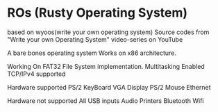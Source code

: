 # ROs (Rusty Operating System)
based on wyoos(write your own operating system)
Source codes from "Write your own Operating System" video-series on YouTube

A bare bones operating system
Works on x86 architecture.

Working On FAT32 File System implementation.
Multitasking Enabled
TCP/IPv4 supported

Hardware supported
PS/2 KeyBoard
VGA Display
PS/2 Mouse
Ethernet

Hardware not supported
All USB inputs
Audio
Printers
Bluetooth
Wifi
